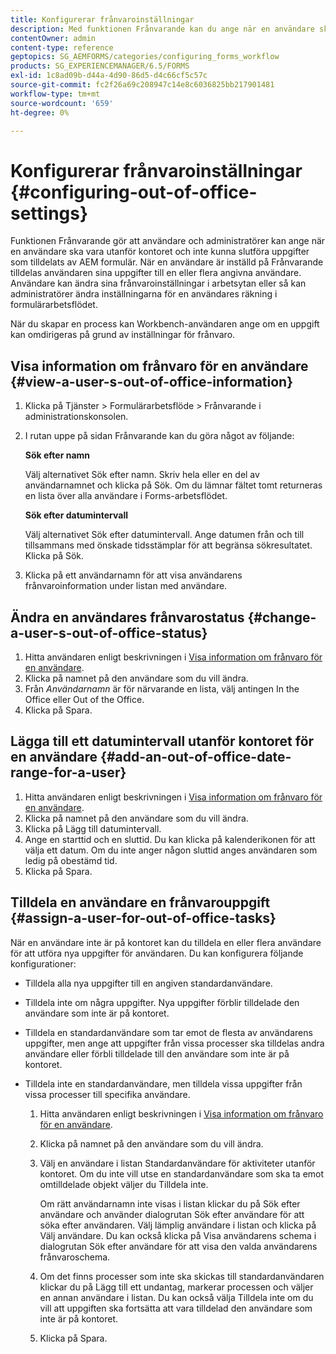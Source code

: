 ```yaml
---
title: Konfigurerar frånvaroinställningar
description: Med funktionen Frånvarande kan du ange när en användare ska vara frånvarande och inte kunna utföra uppgifter som tilldelats av AEM formulär.
contentOwner: admin
content-type: reference
geptopics: SG_AEMFORMS/categories/configuring_forms_workflow
products: SG_EXPERIENCEMANAGER/6.5/FORMS
exl-id: 1c8ad09b-d44a-4d90-86d5-d4c66cf5c57c
source-git-commit: fc2f26a69c208947c14e8c6036825bb217901481
workflow-type: tm+mt
source-wordcount: '659'
ht-degree: 0%

---
```


# Konfigurerar frånvaroinställningar {#configuring-out-of-office-settings}

Funktionen Frånvarande gör att användare och administratörer kan ange när en användare ska vara utanför kontoret och inte kunna slutföra uppgifter som tilldelats av AEM formulär. När en användare är inställd på Frånvarande tilldelas användaren sina uppgifter till en eller flera angivna användare. Användare kan ändra sina frånvaroinställningar i arbetsytan eller så kan administratörer ändra inställningarna för en användares räkning i formulärarbetsflödet.

När du skapar en process kan Workbench-användaren ange om en uppgift kan omdirigeras på grund av inställningar för frånvaro.

## Visa information om frånvaro för en användare {#view-a-user-s-out-of-office-information}

1. Klicka på Tjänster > Formulärarbetsflöde > Frånvarande i administrationskonsolen.
1. I rutan uppe på sidan Frånvarande kan du göra något av följande:

   **Sök efter namn**

   Välj alternativet Sök efter namn. Skriv hela eller en del av användarnamnet och klicka på Sök. Om du lämnar fältet tomt returneras en lista över alla användare i Forms-arbetsflödet.

   **Sök efter datumintervall**

   Välj alternativet Sök efter datumintervall. Ange datumen från och till tillsammans med önskade tidsstämplar för att begränsa sökresultatet. Klicka på Sök.

1. Klicka på ett användarnamn för att visa användarens frånvaroinformation under listan med användare.

## Ändra en användares frånvarostatus {#change-a-user-s-out-of-office-status}

1. Hitta användaren enligt beskrivningen i [Visa information om frånvaro för en användare](configuring-out-office-settings.md#view-a-user-s-out-of-office-information).
1. Klicka på namnet på den användare som du vill ändra.
1. Från *Användarnamn* är för närvarande en lista, välj antingen In the Office eller Out of the Office.
1. Klicka på Spara.

## Lägga till ett datumintervall utanför kontoret för en användare {#add-an-out-of-office-date-range-for-a-user}

1. Hitta användaren enligt beskrivningen i [Visa information om frånvaro för en användare](configuring-out-office-settings.md#view-a-user-s-out-of-office-information).
1. Klicka på namnet på den användare som du vill ändra.
1. Klicka på Lägg till datumintervall.
1. Ange en starttid och en sluttid. Du kan klicka på kalenderikonen för att välja ett datum. Om du inte anger någon sluttid anges användaren som ledig på obestämd tid.
1. Klicka på Spara.

## Tilldela en användare en frånvarouppgift {#assign-a-user-for-out-of-office-tasks}

När en användare inte är på kontoret kan du tilldela en eller flera användare för att utföra nya uppgifter för användaren. Du kan konfigurera följande konfigurationer:

* Tilldela alla nya uppgifter till en angiven standardanvändare.
* Tilldela inte om några uppgifter. Nya uppgifter förblir tilldelade den användare som inte är på kontoret.
* Tilldela en standardanvändare som tar emot de flesta av användarens uppgifter, men ange att uppgifter från vissa processer ska tilldelas andra användare eller förbli tilldelade till den användare som inte är på kontoret.
* Tilldela inte en standardanvändare, men tilldela vissa uppgifter från vissa processer till specifika användare.

   1. Hitta användaren enligt beskrivningen i [Visa information om frånvaro för en användare](configuring-out-office-settings.md#view-a-user-s-out-of-office-information).
   1. Klicka på namnet på den användare som du vill ändra.
   1. Välj en användare i listan Standardanvändare för aktiviteter utanför kontoret. Om du inte vill utse en standardanvändare som ska ta emot omtilldelade objekt väljer du Tilldela inte.

      Om rätt användarnamn inte visas i listan klickar du på Sök efter användare och använder dialogrutan Sök efter användare för att söka efter användaren. Välj lämplig användare i listan och klicka på Välj användare. Du kan också klicka på Visa användarens schema i dialogrutan Sök efter användare för att visa den valda användarens frånvaroschema.

   1. Om det finns processer som inte ska skickas till standardanvändaren klickar du på Lägg till ett undantag, markerar processen och väljer en annan användare i listan. Du kan också välja Tilldela inte om du vill att uppgiften ska fortsätta att vara tilldelad den användare som inte är på kontoret.
   1. Klicka på Spara.
